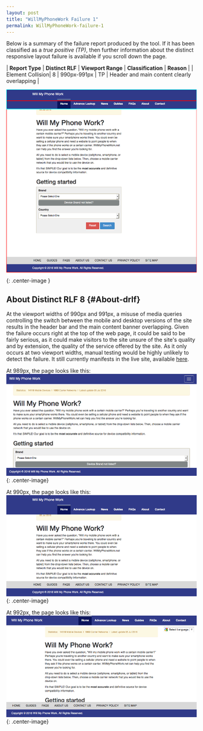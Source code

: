 ```yaml
---
layout: post
title: "WillMyPhoneWork Failure 1"
permalink: WillMyPhoneWork-failure-1
---
```

Below is a summary of the failure report produced by the tool. If it has been classified as a *true positive (TP)*, then further information about the distinct responsive layout failure is available if you scroll down the page.

| **Report Type** | **Distinct RLF** | **Viewport Range** | **Classification** | **Reason** |
| Element Collision| 8 | 990px-991px | TP | Header and main content clearly overlapping | 

![Screenshot of the fault](../assets/images/WillMyPhoneWork/fault1/overlapWidth990.png){: .center-image }

## About Distinct RLF 8 {#About-drlf}

At the viewport widths of 990px and 991px, a misuse of media queries controlling the switch between the mobile and desktop versions of the site results in the header bar and the main content banner overlapping. Given the failure occurs right at the top of the web page, it could be said to be fairly serious, as it could make visitors to the site unsure of the site's quality and by extension, the quality of the service offered by the site. As it only occurs at two viewport widths, manual testing would be highly unlikely to detect the failure. It still currently manifests in the live site, available [here](http://willmyphonework.net/).

At 989px, the page looks like this:
![989px](../assets/good-bad/rlf8/989.png){: .center-image}

At 990px, the page looks like this:
![980px](../assets/good-bad/rlf8/990.png){: .center-image}

At 992px, the page looks like this:
![992px](../assets/good-bad/rlf8/992.png){: .center-image}
